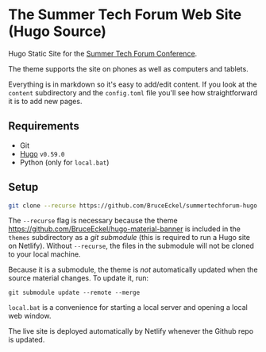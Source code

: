 # The Summer Tech Forum Web Site (Hugo Source)

Hugo Static Site for the [Summer Tech Forum Conference](https://www.SummerTechForum.com).

The theme supports the site on phones as well as computers and tablets.

Everything is in markdown so it's easy to add/edit content. If you look at the
`content` subdirectory and the `config.toml` file you'll see how straightforward it is to add new pages.

## Requirements

- Git
- [Hugo](https://gohugo.io/getting-started/installing/) `v0.59.0`
- Python (only for `local.bat`)

## Setup

```bash
git clone --recurse https://github.com/BruceEckel/summertechforum-hugo
```

The `--recurse` flag is necessary because the theme https://github.com/BruceEckel/hugo-material-banner
is included in the `themes` subdirectory as a *git submodule* (this is required to run a Hugo site on Netlify). 
Without `--recurse`, the files in the submodule will not be cloned to your local machine.

Because it is a submodule, the theme is *not* automatically updated when the source material
changes. To update it, run:

```
git submodule update --remote --merge
```

`local.bat` is a convenience for starting a local server and opening a local web window.

The live site is deployed automatically by Netlify whenever the Github repo is updated.
